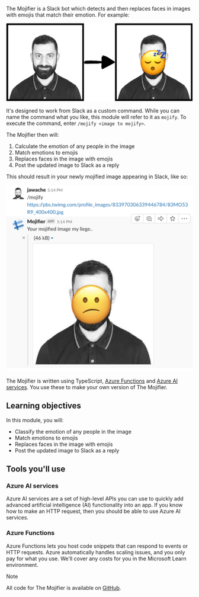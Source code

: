 The Mojifier is a Slack bot which detects and then replaces faces in images with emojis  that match their emotion. For example:  

![Sample Mojified face. A picture of a man's face is on the left, with an arrow pointing to his face with an emoji overlaid on it on the right.](../media/example-mojify-image.png)

It's designed to work from Slack as a custom command. While you can name the command what you like, this module will refer to it as `mojify`. To execute the command, enter `/mojify <image to mojify>`.

The Mojifier then will:

  1. Calculate the emotion of any people in the image
  2. Match emotions to emojis
  3. Replaces faces in the image with emojis
  4. Post the updated image to Slack as a reply

This should result in your newly mojified image appearing in Slack, like so: 

![Invoking the Slack Mojifier app to add an emoji to an image on a URL. The Mojifier has responded to the URL with an image.](../media/8.slack-type-mojify.png)

The Mojifier is written using TypeScript, [Azure Functions](https://azure.microsoft.com/services/functions?azure-portal=true) and [Azure AI services](https://azure.microsoft.com/services/cognitive-services?azure-portal=true). You use these to make your own version of The Mojifier.

## Learning objectives

In this module, you will:

- Classify the emotion of any people in the image
- Match emotions to emojis
- Replaces faces in the image with emojis
- Post the updated image to Slack as a reply

## Tools you'll use

<a name='azure-cognitive-services'></a>

### Azure AI services

Azure AI services are a set of high-level APIs you can use to quickly add advanced artificial intelligence (AI) functionality into an app. If you know how to make an HTTP request, then you should be able to use Azure AI services.

### Azure Functions

Azure Functions lets you host code snippets that can respond to events or HTTP requests. Azure automatically handles scaling issues, and you only pay for what you use. We'll cover any costs for you in the Microsoft Learn environment.

> [!NOTE]
> All code for The Mojifier is available on [GitHub](https://github.com/MicrosoftDocs/mslearn-the-mojifier?azure-portal=true).

